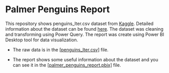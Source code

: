 # Palmer Penguins Report
This repository shows penguins_lter.csv dataset from [Kaggle](https://www.kaggle.com/code/florianspire/palmer-penguins-data-preprocessing-and-analysis/input). Detailed information about the dataset can be found [here](https://www.kaggle.com/code/florianspire/palmer-penguins-data-preprocessing-and-analysis/notebook). The dataset was cleaning and transforming using Power Query. The report was create using Power BI Desktop tool for data visualization.

* The raw data is in the [[penguins_lter.csv]](https://github.com/maryisabela15/Palmer_Penguins_Power_BI_Desktop/blob/main/penguins_lter.csv) file. 

* The report shows some useful information about the dataset and you can see it in the [[palmer_penguins_report.pbix]](https://github.com/maryisabela15/Palmer_Penguins_Power_BI_Desktop/blob/main/palmer_penguins_report.pbix) file.
